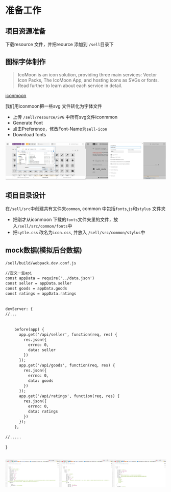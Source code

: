 # 准备工作

## 项目资源准备

下载resource 文件，并把reource 添加到 `/sell`目录下 



## 图标字体制作

> IcoMoon is an icon solution, providing three main services: Vector Icon Packs, The IcoMoon App, and hosting icons as SVGs or fonts. Read further to learn about each service in detail.

[iconmoon](https://icomoon.io/)

我们用iconmoon把一些svg 文件转化为字体文件

* 上传 `/sell/resource/SVG` 中所有svg文件iconmmon
* Generate Font
* 点击Preference，修改Font-Name为`sell-icon`
* Download fonts 

![img](./img/preparation_1.jpg)


## 项目目录设计

在`/sell/src`中创建共有文件夹`common`, common 中包括`fonts`,`js`和`stylus` 文件夹

* 把刚才从iconmoon 下载的`fonts`文件夹里的文件，放入`/sell/src/common/fonts`中
* 把`sytle.css` 改名为`icon.css`, 并放入 `/sell/src/common/stylus`中

## mock数据(模拟后台数据)

`/sell/build/webpack.dev.conf.js`


```
//定义一些api 
const appData = require('../data.json') 
const seller = appData.seller 
const goods = appData.goods 
const ratings = appData.ratings 


devServer: { 
//...

	
	before(app) { 
      app.get('/api/seller', function(req, res) { 
        res.json({ 
          errno: 0, 
          data: seller 
        }) 
      }); 
      app.get('/api/goods', function(req, res) { 
        res.json({ 
          errno: 0, 
          data: goods 
        }) 
      }); 
      app.get('/api/ratings', function(req, res) { 
        res.json({ 
          errno: 0, 
          data: ratings 
        }) 
      }); 
    },

//.....

} 


```


![success](./img/preparation_2.jpg)
